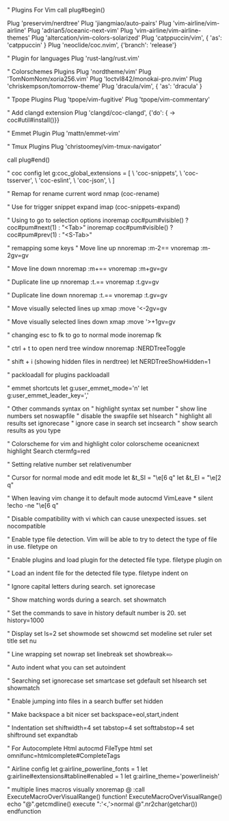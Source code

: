 " Plugins For Vim
call plug#begin()

Plug 'preservim/nerdtree'
Plug 'jiangmiao/auto-pairs'
Plug 'vim-airline/vim-airline'
Plug 'adrian5/oceanic-next-vim'
Plug 'vim-airline/vim-airline-themes'
Plug 'altercation/vim-colors-solarized'
Plug 'catppuccin/vim', { 'as': 'catppuccin' }
Plug 'neoclide/coc.nvim', {'branch': 'release'}

" Plugin for languages
Plug 'rust-lang/rust.vim'

" Colorschemes Plugins
Plug 'nordtheme/vim'
Plug 'TomNomNom/xoria256.vim'
Plug 'loctvl842/monokai-pro.nvim'
Plug 'chriskempson/tomorrow-theme'
Plug 'dracula/vim', { 'as': 'dracula' }

" Tpope Plugins
Plug 'tpope/vim-fugitive'
Plug 'tpope/vim-commentary'

" Add clangd extension
Plug 'clangd/coc-clangd', {'do': { -> coc#util#install()}}

" Emmet Plugin
Plug 'mattn/emmet-vim'

" Tmux Plugins
Plug 'christoomey/vim-tmux-navigator'

call plug#end()

" coc config
let g:coc_global_extensions = [
  \ 'coc-snippets',
  \ 'coc-tsserver',
  \ 'coc-eslint',
  \ 'coc-json',
  \ ]

" Remap for rename current word
nmap <F2> <Plug>(coc-rename)

" Use <C-l> for trigger snippet expand
imap <C-l> <Plug>(coc-snippets-expand)

" Using <Tab> to go to selection options
inoremap <expr> <Tab> coc#pum#visible() ? coc#pum#next(1) : "\<Tab>"
inoremap <expr> <S-Tab> coc#pum#visible() ? coc#pum#prev(1) : "\<S-Tab>"

" remapping some keys
" Move line up
nnoremap <A-Up> :m-2<CR>==
vnoremap <A-Up> :m-2<CR>gv=gv

" Move line down
nnoremap <A-Down> :m+<CR>==
vnoremap <A-Down> :m+<CR>gv=gv

" Duplicate line up
nnoremap <C-A-Up> :t.<CR>==
vnoremap <C-A-Up> :t.<CR>gv=gv

" Duplicate line down
nnoremap <C-A-Down> :t.<CR>==
vnoremap <C-A-Down> :t.<CR>gv=gv

" Move visually selected lines up
xmap <A-Up> :move '<-2<CR>gv=gv

" Move visually selected lines down
xmap <A-Down> :move '>+1<CR>gv=gv

" changing esc to fk to go to normal mode
inoremap fk <ESC>

" ctrl + t to open nerd tree window
nnoremap <C-t> :NERDTreeToggle<CR>

" shift + i (showing hidden files in nerdtree)
let NERDTreeShowHidden=1

" packloadall for plugins
packloadall

" emmet shortcuts
let g:user_emmet_mode='n'
let g:user_emmet_leader_key=','

" Other commands
syntax on " highlight syntax
set number " show line numbers
set noswapfile " disable the swapfile
set hlsearch " highlight all results
set ignorecase " ignore case in search
set incsearch " show search results as you type

" Colorscheme for vim and highlight color
colorscheme oceanicnext
highlight Search ctermfg=red

" Setting relative number
set relativenumber

" Cursor for normal mode and edit mode
let &t_SI = "\e[6 q"
let &t_EI = "\e[2 q"

" When leaving vim change it to default mode
autocmd VimLeave * silent !echo -ne "\e[6 q"

" Disable compatibility with vi which can cause unexpected issues.
set nocompatible

" Enable type file detection. Vim will be able to try to detect the type of file in use.
filetype on

" Enable plugins and load plugin for the detected file type.
filetype plugin on

" Load an indent file for the detected file type.
filetype indent on

" Ignore capital letters during search.
set ignorecase

" Show matching words during a search.
set showmatch

" Set the commands to save in history default number is 20.
set history=1000

" Display
set ls=2
set showmode
set showcmd
set modeline
set ruler
set title
set nu

" Line wrapping
set nowrap
set linebreak
set showbreak=▹

" Auto indent what you can
set autoindent

" Searching
set ignorecase
set smartcase
set gdefault
set hlsearch
set showmatch

" Enable jumping into files in a search buffer
set hidden

" Make backspace a bit nicer
set backspace=eol,start,indent

" Indentation
set shiftwidth=4
set tabstop=4
set softtabstop=4
set shiftround
set expandtab

" For Autocomplete Html
autocmd FileType html set omnifunc=htmlcomplete#CompleteTags

" Airline config
let g:airline_powerline_fonts = 1
let g:airline#extensions#tabline#enabled = 1
let g:airline_theme='powerlineish'

" multiple lines macros visually
xnoremap @ :<C-u>call ExecuteMacroOverVisualRange()<CR>
function! ExecuteMacroOverVisualRange()
  echo "@".getcmdline()
  execute ":'<,'>normal @".nr2char(getchar())
endfunction